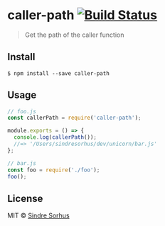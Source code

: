 # caller-path [![Build Status](https://travis-ci.org/sindresorhus/caller-path.svg?branch=master)](https://travis-ci.org/sindresorhus/caller-path)

> Get the path of the caller function

## Install

```
$ npm install --save caller-path
```

## Usage

```js
// foo.js
const callerPath = require('caller-path');

module.exports = () => {
  console.log(callerPath());
  //=> '/Users/sindresorhus/dev/unicorn/bar.js'
};
```

```js
// bar.js
const foo = require('./foo');
foo();
```

## License

MIT © [Sindre Sorhus](https://sindresorhus.com)
